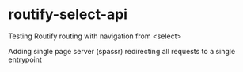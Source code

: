 # routify-select-api
Testing Routify routing with navigation from &lt;select>

Adding single page server (spassr) redirecting all requests to a single entrypoint